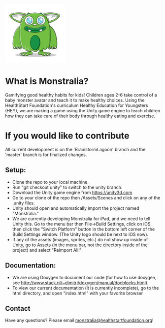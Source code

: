 ![](https://github.com/HealthStart-Monstralia/Monstralia/blob/BL2017Colby/Monstralia.png)
# What is Monstralia?
Gamifying good healthy habits for kids! Children ages 2-6 take control of a baby monster avatar and teach it to make healthy choices. Using the HealthStart Foundation's curriculum Healthy Education for Youngsters (HEY), we are making a game using the Unity game engine to teach children how they can take care of their body through healthy eating and exercise.

# If you would like to contribute
All current development is on the 'BrainstormLagoon' branch and the 'master' branch is for finalized changes.

## Setup:
* Clone the repo to your local machine.
* Run "git checkout unity" to switch to the unity branch.
* Download the Unity game engine from https://unity3d.com
* Go to your clone of the repo then /Assets/Scenes and click on any of the .unity files.
* Unity should open and automatically import the project named "Monstralia."
* We are currently developing Monstralia for iPad, and we need to tell Unity this. Go to the menu bar then File->Build Settings, click on iOS, then click the "Switch Platform" button in the bottom left corner of the Build Settings window. (The Unity logo should be next to iOS now).
* If any of the assets (images, sprites, etc.) do not show up inside of Unity, go to Assets (in the menu bar, not the directory inside of the project) and select "Reimport All."

## Documentation:
* We are using Doxygen to document our code (for how to use doxygen, see http://www.stack.nl/~dimitri/doxygen/manual/docblocks.html). 
* To view our current documentation (it is currently incomplete), go to the html directory, and open "index.html" with your favorite browser

## Contact
Have any questions? Please email monstralia@healthstartfoundation.org!

